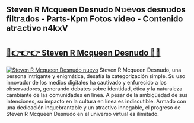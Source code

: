 ## Steven R Mcqueen Desnudo N𝚞𝚎vos desn𝚞dos filtr𝚊dos - Parts-Kpm F𝚘tos vid𝚎o - C𝚘ntenido atr𝚊ctivo n4kxV

# <h2><a href="http://mb7tgn.tromn.icu/?c=Steven+R+Mcqueen+Desnudo">🔗👉👉👉 Steven R Mcqueen Desnudo 🔗🔗</a></h2>

[![Steven R Mcqueen Desnudo nuevo](https://i.imgur.com/pEAQMta.gif)](http://mb7tgn.tromn.icu/?c=Steven+R+Mcqueen+Desnudo)
Steven R Mcqueen Desnudo, una persona intrigante y enigmática, desafía la categorización simple. Su uso innovador de los medios digitales ha cautivado y enfurecido a los observadores, generando debates sobre identidad, ética y la naturaleza cambiante de las comunidades en línea. A pesar de la ambigüedad de sus intenciones, su impacto en la cultura en línea es indiscutible. Armado con una dedicación inquebrantable y un atractivo innegable, el progreso de Steven R Mcqueen Desnudo en el universo virtual es ilimitado.
